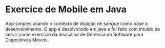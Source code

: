 # Exercice de Mobile em Java
 
App simples usando o contexto de doação de sangue como base o desenvolvimento. O app é desolvolvido em java e foi feito com intuido de servir como exercício da disciplina de Gerencia de Software para Dispositivos Moveis.
